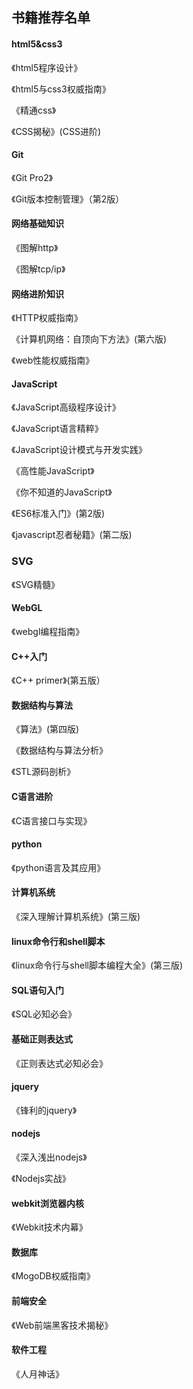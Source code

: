 ##  书籍推荐名单

#### html5&css3

《html5程序设计》

《html5与css3权威指南》

《精通css》

《CSS揭秘》(CSS进阶)

#### Git
《Git Pro2》

《Git版本控制管理》（第2版）

#### 网络基础知识

《图解http》

《图解tcp/ip》

#### 网络进阶知识

《HTTP权威指南》

《计算机网络：自顶向下方法》(第六版)

《web性能权威指南》

#### JavaScript

《JavaScript高级程序设计》

《JavaScript语言精粹》

《JavaScript设计模式与开发实践》

《高性能JavaScript》

《你不知道的JavaScript》

《ES6标准入门》(第2版)

《javascript忍者秘籍》(第二版)

### SVG

《SVG精髓》

#### WebGL

《webgl编程指南》

#### C++入门

《C++ primer》(第五版）

#### 数据结构与算法

《算法》(第四版)

《数据结构与算法分析》

《STL源码剖析》

#### C语言进阶

《C语言接口与实现》

#### python

《python语言及其应用》

#### 计算机系统

《深入理解计算机系统》(第三版)

#### linux命令行和shell脚本

《linux命令行与shell脚本编程大全》(第三版)

#### SQL语句入门

《SQL必知必会》

#### 基础正则表达式

《正则表达式必知必会》

#### jquery

《锋利的jquery》

#### nodejs

《深入浅出nodejs》

《Nodejs实战》

#### webkit浏览器内核

《Webkit技术内幕》

#### 数据库

《MogoDB权威指南》

#### 前端安全

《Web前端黑客技术揭秘》

#### 软件工程

《人月神话》
